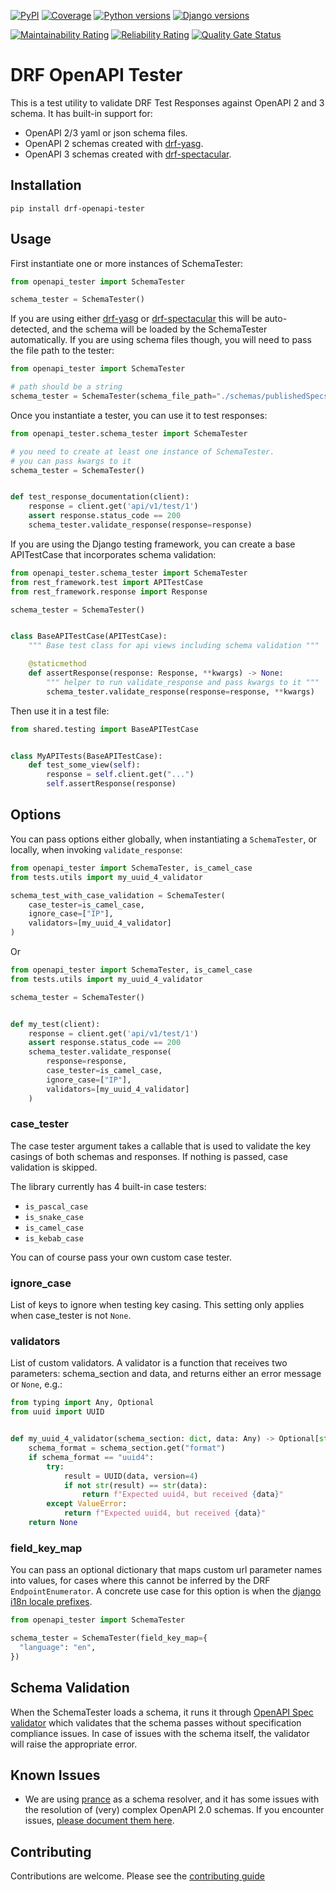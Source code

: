 [![PyPI](https://img.shields.io/pypi/v/drf-openapi-tester.svg)](https://pypi.org/project/drf-openapi-tester/)
[![Coverage](https://codecov.io/gh/snok/drf-openapi-tester/branch/master/graph/badge.svg)](https://codecov.io/gh/snok/drf-openapi-tester)
[![Python versions](https://img.shields.io/badge/Python-3.7%2B-blue)](https://pypi.org/project/drf-openapi-tester/)
[![Django versions](https://img.shields.io/badge/Django-3.0%2B-blue)](https://pypi.org/project/drf-openapi-tester/)

[![Maintainability Rating](https://sonarcloud.io/api/project_badges/measure?project=Goldziher_pydantic-factories&metric=sqale_rating)](https://sonarcloud.io/summary/new_code?id=Goldziher_pydantic-factories)
[![Reliability Rating](https://sonarcloud.io/api/project_badges/measure?project=Goldziher_pydantic-factories&metric=reliability_rating)](https://sonarcloud.io/summary/new_code?id=Goldziher_pydantic-factories)
[![Quality Gate Status](https://sonarcloud.io/api/project_badges/measure?project=Goldziher_pydantic-factories&metric=alert_status)](https://sonarcloud.io/summary/new_code?id=Goldziher_pydantic-factories)

# DRF OpenAPI Tester

This is a test utility to validate DRF Test Responses against OpenAPI 2 and 3 schema. It has built-in support for:

- OpenAPI 2/3 yaml or json schema files.
- OpenAPI 2 schemas created with [drf-yasg](https://github.com/axnsan12/drf-yasg).
- OpenAPI 3 schemas created with [drf-spectacular](https://github.com/tfranzel/drf-spectacular).

## Installation

```shell script
pip install drf-openapi-tester
```

## Usage

First instantiate one or more instances of SchemaTester:

```python
from openapi_tester import SchemaTester

schema_tester = SchemaTester()


```

If you are using either [drf-yasg](https://github.com/axnsan12/drf-yasg)
or [drf-spectacular](https://github.com/tfranzel/drf-spectacular) this will be auto-detected, and the schema will be
loaded by the SchemaTester automatically. If you are using schema files though, you will need to pass the file path to
the tester:

```python
from openapi_tester import SchemaTester

# path should be a string
schema_tester = SchemaTester(schema_file_path="./schemas/publishedSpecs.yaml")


```

Once you instantiate a tester, you can use it to test responses:

```python
from openapi_tester.schema_tester import SchemaTester

# you need to create at least one instance of SchemaTester.
# you can pass kwargs to it
schema_tester = SchemaTester()


def test_response_documentation(client):
    response = client.get('api/v1/test/1')
    assert response.status_code == 200
    schema_tester.validate_response(response=response)
```

If you are using the Django testing framework, you can create a base APITestCase that incorporates schema validation:

```python
from openapi_tester.schema_tester import SchemaTester
from rest_framework.test import APITestCase
from rest_framework.response import Response

schema_tester = SchemaTester()


class BaseAPITestCase(APITestCase):
    """ Base test class for api views including schema validation """

    @staticmethod
    def assertResponse(response: Response, **kwargs) -> None:
        """ helper to run validate_response and pass kwargs to it """
        schema_tester.validate_response(response=response, **kwargs)
```

Then use it in a test file:

```python
from shared.testing import BaseAPITestCase


class MyAPITests(BaseAPITestCase):
    def test_some_view(self):
        response = self.client.get("...")
        self.assertResponse(response)
```

## Options

You can pass options either globally, when instantiating a `SchemaTester`, or locally, when
invoking `validate_response`:

```python
from openapi_tester import SchemaTester, is_camel_case
from tests.utils import my_uuid_4_validator

schema_test_with_case_validation = SchemaTester(
    case_tester=is_camel_case,
    ignore_case=["IP"],
    validators=[my_uuid_4_validator]
)

```

Or

```python
from openapi_tester import SchemaTester, is_camel_case
from tests.utils import my_uuid_4_validator

schema_tester = SchemaTester()


def my_test(client):
    response = client.get('api/v1/test/1')
    assert response.status_code == 200
    schema_tester.validate_response(
        response=response,
        case_tester=is_camel_case,
        ignore_case=["IP"],
        validators=[my_uuid_4_validator]
    )
```

### case_tester

The case tester argument takes a callable that is used to validate the key casings of both schemas and responses. If
nothing is passed, case validation is skipped.

The library currently has 4 built-in case testers:

- `is_pascal_case`
- `is_snake_case`
- `is_camel_case`
- `is_kebab_case`

You can of course pass your own custom case tester.

### ignore_case

List of keys to ignore when testing key casing. This setting only applies when case_tester is not `None`.

### validators

List of custom validators. A validator is a function that receives two parameters: schema_section and data, and returns
either an error message or `None`, e.g.:

```python
from typing import Any, Optional
from uuid import UUID


def my_uuid_4_validator(schema_section: dict, data: Any) -> Optional[str]:
    schema_format = schema_section.get("format")
    if schema_format == "uuid4":
        try:
            result = UUID(data, version=4)
            if not str(result) == str(data):
                return f"Expected uuid4, but received {data}"
        except ValueError:
            return f"Expected uuid4, but received {data}"
    return None
```

### field_key_map

You can pass an optional dictionary that maps custom url parameter names into values, for cases where this cannot be
inferred by the DRF `EndpointEnumerator`. A concrete use case for this option is when
the [django i18n locale prefixes](https://docs.djangoproject.com/en/3.1/topics/i18n/translation/#language-prefix-in-url-patterns).

```python
from openapi_tester import SchemaTester

schema_tester = SchemaTester(field_key_map={
  "language": "en",
})
```

## Schema Validation

When the SchemaTester loads a schema, it runs it through
[OpenAPI Spec validator](https://github.com/p1c2u/openapi-spec-validator) which validates that the schema passes without
specification compliance issues. In case of issues with the schema itself, the validator will raise the appropriate
error.

## Known Issues

* We are using [prance](https://github.com/jfinkhaeuser/prance) as a schema resolver, and it has some issues with the
  resolution of (very) complex OpenAPI 2.0 schemas. If you encounter
  issues, [please document them here](https://github.com/snok/drf-openapi-tester/issues/205).

## Contributing

Contributions are welcome. Please see the [contributing guide](https://github.com/snok/.github/blob/main/CONTRIBUTING.md)
